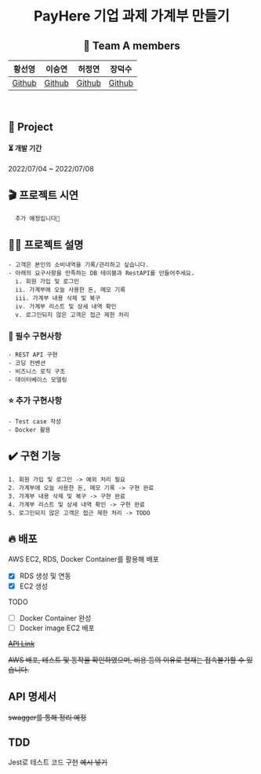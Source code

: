 <div align="center">

  # PayHere 기업 과제 가계부 만들기

  ## 🌈 Team A members  

  |황선영|이승연|허정연|장덕수|
  |:------:|:------:|:------:|:------:|
  |[Github](https://github.com/SMin1620) | [Github](https://github.com/dltmddus1998) | [Github](https://github.com/golgol22) | [Github](https://github.com/dapsu) |

</div> 
<br/>


## 📒 Project

  <h4> ⏳  개발 기간  </h4> 
  2022/07/04  ~ 2022/07/08 

  ## 🎬 프로젝트 시연
  ```
    추가 예정입니다🤍
  ```
  ## ✍🏻 프로젝트 설명
  ```
  - 고객은 본인의 소비내역을 기록/관리하고 싶습니다.
  - 아래의 요구사항을 만족하는 DB 테이블과 RestAPI를 만들어주세요.
    i. 회원 가입 및 로그인
    ii. 가계부에 오늘 사용한 돈, 메모 기록
    iii. 가계부 내용 삭제 및 복구 
    iv. 가계부 리스트 및 상세 내역 확인
    v. 로그인되지 않은 고객은 접근 제한 처리
  ```
  ### 🌟 필수 구현사항  
    - REST API 구현
    - 코딩 컨벤션
    - 비즈니스 로직 구조
    - 데이터베이스 모델링
  ### ⭐ 추가 구현사항
    - Test case 작성  
    - Docker 활용


## ✔️ 구현 기능
```
1. 회원 가입 및 로그인 -> 예외 처리 필요
2. 가계부에 오늘 사용한 돈, 메모 기록 -> 구현 완료
3. 가계부 내용 삭제 및 복구 -> 구현 완료
4. 가계부 리스트 및 상세 내역 확인 -> 구현 완료
5. 로그인되지 않은 고객은 접근 제한 처리 -> TODO
```



## 🔥 배포
AWS EC2, RDS, Docker Container를 활용해 배포
- [x] RDS 생성 및 연동
- [x] EC2 생성

TODO
- [ ] Docker Container 완성
- [ ] Docker image EC2 배포
 
~~[API Link]("/")~~

~~AWS 배포, 테스트 및 동작을 확인하였으며, 비용 등의 이유로 현재는 접속불가할 수 있습니다.~~


## API 명세서  
~~swagger를 통해 정리 예정~~



## TDD

Jest로 테스트 코드 구현
~~예시 넣기~~



